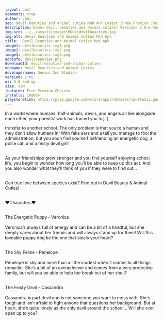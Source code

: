 ```yaml
---
layout: post
comments: true
author: chel
seo: Devil beauties and animal cuties MOD APK Latest (Free Premium Choices) 
description: Name> Devil beauties and animal cuties! Version> 2.0.6 Root> No Mod features> Free Premium Choices Preview Tutorial Install> Install Steps> Download
img-src: ../../assets\images\MODs\devilbeauties.jpg
img-alt: Devil Beauties and Animal Cuties Mod Apk
title:  Devil Beauties and Animal Cuties Mod Apk
image1: devilbeauties-img1.png
image2: devilbeauties-img2.png
image3: devilbeauties-img3.png
addinfo: devilbeauties.png
downloadId: devil-beauties-and-animal-cuties
modname: Devil Beauties and Animal Cuties
developername: Genius Inc Studios
version: 2.06
os: 5.0 and up
size: 32M
features: Free Premium Choices
installs: 10000+
playstorelink: https://play.google.com/store/apps/details?id=studio.genius.gijinakuma
---
```

<p>In a world where humans, half-animals, devils, and angels all live alongside each other, your parents’ work has forced you to[..]

transfer to another school.
The only problem is that you’re a human and they don’t allow humans in! With fake ears and a tail you manage to fool the administration, but you soon find yourself befriending an energetic dog, a polite cat, and a feisty devil girl!<br><br>

As your friendships grow stronger and you find yourself enjoying school life, you begin to wonder how long you’ll be able to keep up this act. And you also wonder what they’ll think of you if they were to find out…<br><br>

Can true love between species exist? Find out in Devil Beauty & Animal Cuties!<br><br>

♥Characters♥<br><br>

The Energetic Puppy - Veronica<br><br>
Veronica’s always full of energy and can be a bit of a handful, but she deeply cares about her friends and will always stand up for them! Will this loveable puppy dog be the one that steals your heart?<br><br>

The Shy Feline - Penelope<br><br>
Penelope is shy and more than a little modest when it comes to all things romantic. She’s a bit of an overachiever and comes from a very protective family, but will you be able to help her break out of her shell?<br><br>

The Feisty Devil - Cassandra<br><br>
Cassandra is part devil and is not someone you want to mess with! She’s tough and isn’t afraid to fight anyone that questions her background. But at heart, she’s quite lonely as the only devil around the school… Will she ever open up to you?</p>